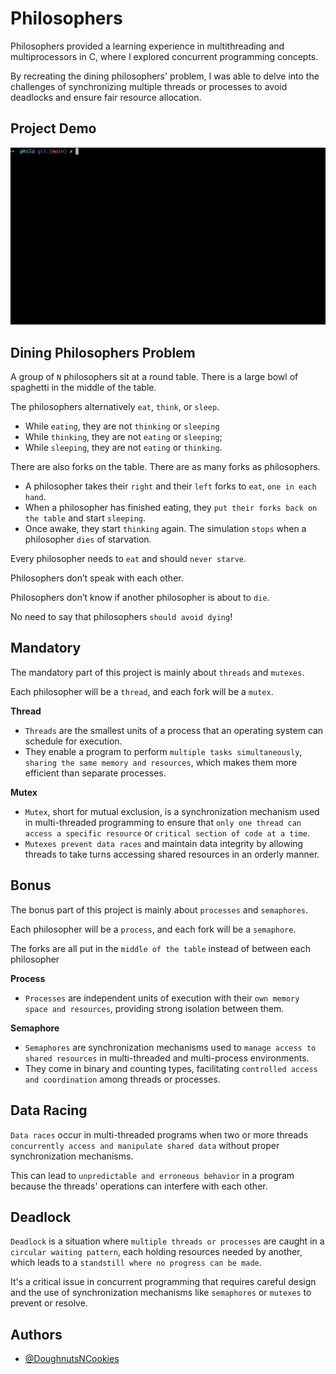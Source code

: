 # Philosophers

Philosophers provided a learning experience in multithreading and multiprocessors in C, where I explored concurrent programming concepts.

By recreating the dining philosophers' problem, I was able to delve into the challenges of synchronizing multiple threads or processes to avoid deadlocks and ensure fair resource allocation.


## Project Demo
![Project Demo](https://github.com/DoughnutsNCookies/42KL-CP-Philosophers/blob/main/readmeAssets/Philosophers-gif.gif)


## Dining Philosophers Problem
A group of `N` philosophers sit at a round table. There is a large bowl of spaghetti in the middle of the table.

The philosophers alternatively `eat`, `think`, or `sleep`.
  - While `eating`, they are not `thinking` or `sleeping`
  - While `thinking`, they are not `eating` or `sleeping`;
  - While `sleeping`, they are not `eating` or `thinking`.

There are also forks on the table. There are as many forks as philosophers.
  - A philosopher takes their `right` and their `left` forks to `eat`, `one in each hand`.
  - When a philosopher has finished eating, they `put their forks back on the table` and start `sleeping`.
  - Once awake, they start `thinking` again. The simulation `stops` when a philosopher `dies` of starvation.

Every philosopher needs to `eat` and should `never starve`.

Philosophers don’t speak with each other.

Philosophers don’t know if another philosopher is about to `die`.

No need to say that philosophers `should avoid dying`!


## Mandatory
The mandatory part of this project is mainly about `threads` and `mutexes`.

Each philosopher will be a `thread`, and each fork will be a `mutex`.

**Thread**
- `Threads` are the smallest units of a process that an operating system can schedule for execution.
- They enable a program to perform `multiple tasks simultaneously`, `sharing the same memory and resources`, which makes them more efficient than separate processes. 

**Mutex**
- `Mutex`, short for mutual exclusion, is a synchronization mechanism used in multi-threaded programming to ensure that `only one thread can access a specific resource` or `critical section of code at a time`.
- `Mutexes prevent data races` and maintain data integrity by allowing threads to take turns accessing shared resources in an orderly manner.


## Bonus
The bonus part of this project is mainly about `processes` and `semaphores`.

Each philosopher will be a `process`, and each fork will be a `semaphore`.

The forks are all put in the `middle of the table` instead of between each philosopher

**Process**
- `Processes` are independent units of execution with their `own memory space and resources`, providing strong isolation between them.

**Semaphore**
- `Semaphores` are synchronization mechanisms used to `manage access to shared resources` in multi-threaded and multi-process environments.
- They come in binary and counting types, facilitating `controlled access and coordination` among threads or processes.


## Data Racing
`Data races` occur in multi-threaded programs when two or more threads `concurrently access and manipulate shared data` without proper synchronization mechanisms. 

This can lead to `unpredictable and erroneous behavior` in a program because the threads' operations can interfere with each other.


## Deadlock
`Deadlock` is a situation where `multiple threads or processes` are caught in a `circular waiting pattern`, each holding resources needed by another, which leads to a `standstill where no progress can be made`.

It's a critical issue in concurrent programming that requires careful design and the use of synchronization mechanisms like `semaphores` or `mutexes` to prevent or resolve.


## Authors
- [@DoughnutsNCookies](https://www.github.com/DoughnutsNCookies)

